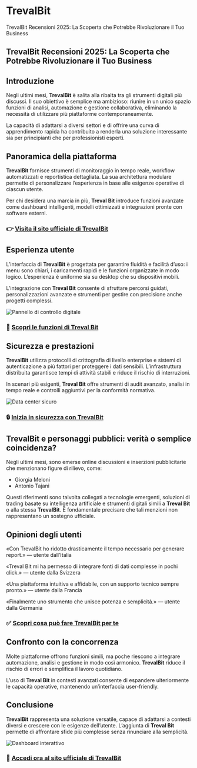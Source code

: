 # TrevalBit
TrevalBit Recensioni 2025: La Scoperta che Potrebbe Rivoluzionare il Tuo Business
## TrevalBit Recensioni 2025: La Scoperta che Potrebbe Rivoluzionare il Tuo Business

## Introduzione
Negli ultimi mesi, **TrevalBit** è salita alla ribalta tra gli strumenti digitali più discussi. Il suo obiettivo è semplice ma ambizioso: riunire in un unico spazio funzioni di analisi, automazione e gestione collaborativa, eliminando la necessità di utilizzare più piattaforme contemporaneamente.

La capacità di adattarsi a diversi settori e di offrire una curva di apprendimento rapida ha contribuito a renderla una soluzione interessante sia per principianti che per professionisti esperti.

## Panoramica della piattaforma
**TrevalBit** fornisce strumenti di monitoraggio in tempo reale, workflow automatizzati e reportistica dettagliata. La sua architettura modulare permette di personalizzare l’esperienza in base alle esigenze operative di ciascun utente.

Per chi desidera una marcia in più, **Treval Bit** introduce funzioni avanzate come dashboard intelligenti, modelli ottimizzati e integrazioni pronte con software esterni.

### 👉 **[Visita il sito ufficiale di TrevalBit](https://trevalbit.it)**

## Esperienza utente
L’interfaccia di **TrevalBit** è progettata per garantire fluidità e facilità d’uso: i menu sono chiari, i caricamenti rapidi e le funzioni organizzate in modo logico. L’esperienza è uniforme sia su desktop che su dispositivi mobili.

L’integrazione con **Treval Bit** consente di sfruttare percorsi guidati, personalizzazioni avanzate e strumenti per gestire con precisione anche progetti complessi.

![Pannello di controllo digitale](https://images.unsplash.com/photo-1507679799987-c73779587ccf?auto=format&fit=crop&w=1170&q=80)

### 🔗 **[Scopri le funzioni di Treval Bit](https://trevalbit.it)**

## Sicurezza e prestazioni
**TrevalBit** utilizza protocolli di crittografia di livello enterprise e sistemi di autenticazione a più fattori per proteggere i dati sensibili. L’infrastruttura distribuita garantisce tempi di attività stabili e riduce il rischio di interruzioni.

In scenari più esigenti, **Treval Bit** offre strumenti di audit avanzato, analisi in tempo reale e controlli aggiuntivi per la conformità normativa.

![Data center sicuro](https://www.naquadria.it/img/blog/data-center.jpg)

### 🔒 **[Inizia in sicurezza con TrevalBit](https://trevalbit.it)**

## TrevalBit e personaggi pubblici: verità o semplice coincidenza?
Negli ultimi mesi, sono emerse online discussioni e inserzioni pubblicitarie che menzionano figure di rilievo, come:

- Giorgia Meloni
- Antonio Tajani

Questi riferimenti sono talvolta collegati a tecnologie emergenti, soluzioni di trading basate su intelligenza artificiale e strumenti digitali simili a **Treval Bit** o alla stessa **TrevalBit**. È fondamentale precisare che tali menzioni non rappresentano un sostegno ufficiale.

## Opinioni degli utenti
«Con TrevalBit ho ridotto drasticamente il tempo necessario per generare report.» — utente dall’Italia

«Treval Bit mi ha permesso di integrare fonti di dati complesse in pochi click.» — utente dalla Svizzera

«Una piattaforma intuitiva e affidabile, con un supporto tecnico sempre pronto.» — utente dalla Francia

«Finalmente uno strumento che unisce potenza e semplicità.» — utente dalla Germania

### ✅ **[Scopri cosa può fare TrevalBit per te](https://trevalbit.it)**

## Confronto con la concorrenza
Molte piattaforme offrono funzioni simili, ma poche riescono a integrare automazione, analisi e gestione in modo così armonico. **TrevalBit** riduce il rischio di errori e semplifica il lavoro quotidiano.

L’uso di **Treval Bit** in contesti avanzati consente di espandere ulteriormente le capacità operative, mantenendo un’interfaccia user-friendly.

## Conclusione
**TrevalBit** rappresenta una soluzione versatile, capace di adattarsi a contesti diversi e crescere con le esigenze dell’utente. L’aggiunta di **Treval Bit** permette di affrontare sfide più complesse senza rinunciare alla semplicità.

![Dashboard interattivo](https://images.unsplash.com/photo-1618477247222-acbdb0e159b3?auto=format&fit=crop&w=1170&q=80)

### 🚀 **[Accedi ora al sito ufficiale di TrevalBit](https://trevalbit.it)**
